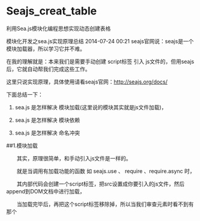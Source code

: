 # Seajs_creat_table
利用Sea.js模块化编程思想实现动态创建表格

模块化开发之sea.js实现原理总结
2014-07-24 00:21
seajs官网说：seajs是一个模块加载器，所以学习它并不难。

在我的理解就是：本来我们是需要手动创建 script标签 引入 js文件的，但用seajs后，它就自动帮我们完成这些工作。

 

 这里只说实现原理，具体使用请看seajs官网：http://seajs.org/docs/

下面总结一下：

1. sea.js 是怎样解决 模块加载(这里说的模块其实就是js文件加载)，

2. sea.js 是怎样解决 模块依赖

3. sea.js 是怎样解决 命名冲突

##1.模块加载

　　其实，原理很简单，和手动引入js文件是一样的。

　　就是当调用有加载功能的函数 如 seajs.use 、 require 、require.async 时，

　　其内部代码会创建一个script标签，把src设置成你要引入的js文件，然后append到DOM文档中进行加载，

　　当加载完毕后，再把这个script标签移除掉，所以当我们审查元素时看不到有那个<script>标签，

　　但因为文件已经引入了，即使把这个script移除也不会影响代码使用.

　　我们可以用360卫士限制网速的功能，把网速降低，然后引入jq,是可以看到它就是这样处理的

　　sea.js,原理,模块化,开发0

加载完毕后，sea.js会把这个script标签移除：

sea.js,原理,模块化,开发1

总的一句 ： 就是利用 script 标签进行模块加载

##2.模块依赖

　　上面的问题清楚了，其实这个依赖也很简单啦，也就是 加载 顺序的问题。

　　例如 a.js 依赖于 b.js， 那在sea.js内部代码中，就先加载b.js然后再加载a.js，这样就可以解决依赖问题了。

##3.命名冲突

　　解决了上面的两个问题，就剩下依赖接口的问题了， 就是模块的依赖是搞定了，但是sea.js是用define( fn )函数来定义模块的，里面的变量都是局部的，

　　得给外面一个接口调用才行啊。

　　so,  exports对象就出场啦， 当你使用sea.js定义一个模块的时候，你可以把你的 对外函数接口 都放在exports对象上，　　如： 

1 define(function (require, exports, module){
2     var arr = [12,3,4,5,56];
3     var method = function (){ 
4         //code...
5      }
6     exports.arr = arr;   //对外接口
7     exports.method = method;  //对外接口
8 })
当别一个文件要依赖此文件时， 调用 require( url )时，返回值就是这个exports对象，所以就解决了接口的问题。

同时也很好的解决了命名冲突的问题，就算几个同事都用一样的名字，也不会有问题。

因为这里返回的exports就相当于一个命名空间了。
